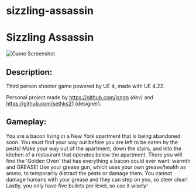 # sizzling-assassin
# Sizzling Assassin

![Game Screenshot](https://i.imgur.com/p8V2e4S.png)

## Description:

Third person shooter game powered by UE 4, made with UE 4.22.

Personal project made by https://github.com/jsngn (dev) and https://github.com/sethks21 (designer).

## Gameplay:

You are a bacon living in a New York apartment that is being abandoned soon. You must find your way out before you are left to be eaten by the pests!
Make your way out of the apartment, down the stairs, and into the kitchen of a restaurant that operates below the apartment. There you will find 
the 'Golden Oven' that has everything a bacon could ever want: warmth and GREASE! Use your grease gun, which uses your own grease/health as ammo, to temporarily 
distract the pests or damage them. You cannot damage humans with your grease and they can step on you, so steer clear! Lastly, you only have five bullets per level, 
so use it wisely!

